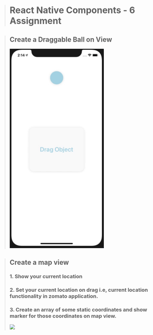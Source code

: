 > # React Native Components - 6 Assignment

> ## Create a Draggable Ball on View
>
> <img src="./src/asset/dragOutput.gif" width="300px"></img>

> ## Create a map view
>
> ### 1. Show your current location
>
> ### 2. Set your current location on drag i.e, current location functionality in zomato application.
>
> ### 3. Create an array of some static coordinates and show marker for those coordinates on map view.
>
> <img width="300px" src="./src/asset/mapOutput.gif"></img>
